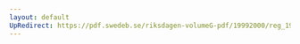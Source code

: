 ```yaml
---
layout: default
UpRedirect: https://pdf.swedeb.se/riksdagen-volumeG-pdf/19992000/reg_19992000/reg_19992000_0281.pdf
---
```

